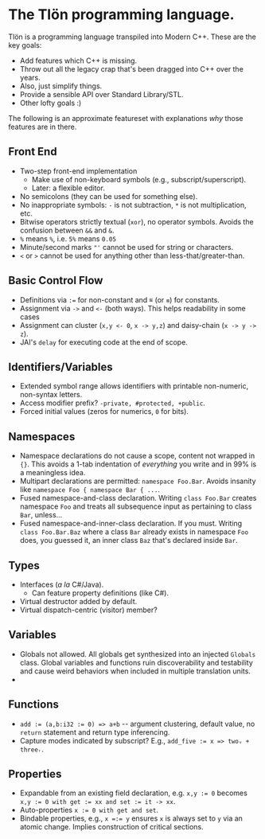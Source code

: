 # The Tlön programming language.

Tlön is a programming language transpiled into Modern C++. These are the key goals:
* Add features which C++ is missing.
* Throw out all the legacy crap that's been dragged into C++ over the years.
* Also, just simplify things.
* Provide a sensible API over Standard Library/STL.
* Other lofty goals :)

The following is an approximate featureset with explanations *why* those features are in there.

## Front End
* Two-step front-end implementation
  * Make use of non-keyboard symbols (e.g., subscript/superscript).
  * Later: a flexible editor.
* No semicolons (they can be used for something else).
* No inappropriate symbols: `-` is not subtraction, `*` is not multiplication, etc.
* Bitwise operators strictly textual (`xor`), no operator symbols. Avoids the confusion between `&&` and `&`.
* `%` means `%`, i.e. `5%` means `0.05`
* Minute/second marks `"'` cannot be used for string or characters.
* `<` or `>` cannot be used for anything other than less-that/greater-than.

## Basic Control Flow
* Definitions via `:=` for non-constant and `≝` (or `≡`) for constants.
* Assignment via `->` and `<-` (both ways). This helps readability in some cases
* Assignment can cluster (`x,y <- 0`, `x -> y,z`) and daisy-chain (`x -> y -> z`).
* JAI's `delay` for executing code at the end of scope.

## Identifiers/Variables
* Extended symbol range allows identifiers with printable non-numeric, non-syntax letters.
* Access modifier prefix? `-private, #protected, +public`.
* Forced initial values (zeros for numerics, `0` for bits).

## Namespaces

* Namespace declarations do not cause a scope, content not wrapped in `{}`. This avoids a 1-tab indentation of *everything* you write and in 99% is a meaningless idea.
* Multipart declarations are permitted: `namespace Foo.Bar`. Avoids insanity like `namespace Foo { namespace Bar { ...`.
* Fused namespace-and-class declaration. Writing `class Foo.Bar` creates namespace `Foo` and treats all subsequence input as pertaining to class `Bar`, unless...
* Fused namespace-and-inner-class declaration. If you must. Writing `class Foo.Bar.Baz` where a class `Bar` already exists in namespace `Foo` does, you guessed it, an inner class `Baz` that's declared inside `Bar`.


## Types

* Interfaces (*a la* C#/Java).
  * Can feature property definitions (like C#).
* Virtual destructor added by default.
* Virtual dispatch-centric (visitor) member?

## Variables

* Globals not allowed. All globals get synthesized into an injected `Globals` class. Global variables and functions ruin discoverability and testability and cause weird behaviors when included in multiple translation units.
* 
## Functions
* `add := (a,b:i32 := 0) => a+b` -- argument clustering, default value, no `return` statement and return type inferencing.
* Capture modes indicated by subscript? E.g., `add_five := x => twoᵥ + threeᵣ`.

## Properties

* Expandable from an existing field declaration, e.g. `x,y := 0` becomes `x,y := 0 with get := xx and set := it -> xx`.
* Auto-properties `x := 0 with get and set`.
* Bindable properties, e.g., `x =:= y` ensures `x` is always set to `y` via an atomic change. Implies construction of critical sections.
